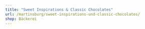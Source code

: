 ```yaml
---
title: "Sweet Inspirations & Classic Chocolates"
url: /martinsburg/sweet-inspirations-und-classic-chocolates/
shop: Bäckerei
---
```

